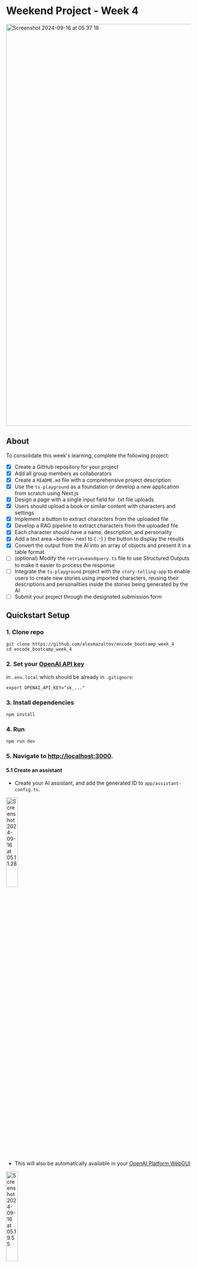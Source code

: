 # Weekend Project - Week 4


<img width="1096" alt="Screenshot 2024-09-16 at 05 37 18" src="_images/Screenshot 2024-09-16 at 05.37.18.png">




## About
To consolidate this week's learning, complete the following project:

- [x] Create a GitHub repository for your project
- [x] Add all group members as collaborators
- [x] Create a `README.md` file with a comprehensive project description
- [x] Use the `ts-playground` as a foundation or develop a new application from scratch using Next.js
- [x] Design a page with a single input field for .txt file uploads
- [x] Users should upload a book or similar content with characters and settings
- [x] Implement a button to extract characters from the uploaded file
- [x] Develop a RAG pipeline to extract characters from the uploaded file
- [x] Each character should have a name, description, and personality
- [x] Add a text area ~below~ next to ( :-) ) the button to display the results
- [x] Convert the output from the AI into an array of objects and present it in a table format
- [ ] (optional) Modify the `retrieveandquery.ts` file to use Structured Outputs to make it easier to process the response
- [ ] Integrate the `ts-playground` project with the `story-telling-app` to enable users to create new stories using imported characters, reusing their descriptions and personalities inside the stories being generated by the AI
- [ ] Submit your project through the designated submission form

## Quickstart Setup

### 1. Clone repo

```shell
git clone https://github.com/alexmazaltov/encode_bootcamp_week_4
cd encode_bootcamp_week_4
```

### 2. Set your [OpenAI API key](https://platform.openai.com/api-keys)

in `.env.local` which should be already in `.gitignore`:

```shell
export OPENAI_API_KEY="sk_..."
```


### 3. Install dependencies

```shell
npm install
```

### 4. Run

```shell
npm run dev
```

### 5. Navigate to [http://localhost:3000](http://localhost:3000).

#### 5.1 Create an assistant

- Create your AI assistant, and add the generated ID to `app/assistant-config.ts`.

<img width="25%" alt="Screenshot 2024-09-16 at 05.11.28" src="_images/Screenshot 2024-09-16 at 05.11.28.png">

- This will also be automatically available in your [OpenAI Platform WebGUI](https://platform.openai.com/playground/assistants)

<img width="25%" alt="Screenshot 2024-09-16 at 05.19.55" src="_images/Screenshot 2024-09-16 at 05.19.55.png">


#### 5.2 Click next at the Welcome screen

<img width="75%" alt="Screenshot 2024-09-16 at 05.14.20" src="_images/Screenshot 2024-09-16 at 05.14.20.png">

#### 5.3 Main Screen
- here you can click the upload button and upload a file
- a sample is provided in this repo `A Study in Scarlet.txt` by Arthur Conan Doyle

<img width="75%" alt="Screenshot 2024-09-16 at 05.14.59" src="_images/Screenshot 2024-09-16 at 05.14.59.png">

#### 5.4 Extract Characters
- after the uploaded file has been processed (and the embedings added to the vector store)
- you can click the extract button to will extract the main characters profiles from the story

<img width="75%" alt="Screenshot 2024-09-16 at 05.16.35" src="_images/Screenshot 2024-09-16 at 05.16.35.png">

#### 5.4 Generate Characters Table
- this can take a while, if you click the Extract button you might get an error - be patient
- when the processing is complete you will see a table with Story Characters
- a Description and Personality profile will be filled based on the RAG pipeline results

<img width="75%" alt="Screenshot 2024-09-16 at 05.21.19" src="_images/Screenshot 2024-09-16 at 05.21.19.png">


## Deployment

You can deploy this project to Vercel or any other platform that supports Next.js.

[![Deploy with Vercel](https://vercel.com/button)](https://vercel.com/new/clone?repository-url=https%3A%2F%2Fgithub.com%2Fopenai%2Fopenai-assistants-quickstart&env=OPENAI_API_KEY,OPENAI_ASSISTANT_ID&envDescription=API%20Keys%20and%20Instructions&envLink=https%3A%2F%2Fgithub.com%2Fopenai%2Fopenai-assistants-quickstart%2Fblob%2Fmain%2F.env.example)

## Overview

This project is intended to serve as a template for using the Assistants API in Next.js with [streaming](https://platform.openai.com/docs/assistants/overview/step-4-create-a-run), tool use ([code interpreter](https://platform.openai.com/docs/assistants/tools/code-interpreter) and [file search](https://platform.openai.com/docs/assistants/tools/file-search)), and [function calling](https://platform.openai.com/docs/assistants/tools/function-calling). While there are multiple pages to demonstrate each of these capabilities, they all use the same underlying assistant with all capabilities enabled.

The main logic for chat will be found in the `Chat` component in `app/components/chat.tsx`, and the handlers starting with `api/assistants/threads` (found in `api/assistants/threads/...`). Feel free to start your own project and copy some of this logic in! The `Chat` component itself can be copied and used directly, provided you copy the styling from `app/components/chat.module.css` as well.

### Pages

- Basic Chat Example: [http://localhost:3000/examples/basic-chat](http://localhost:3000/examples/basic-chat)
- Function Calling Example: [http://localhost:3000/examples/function-calling](http://localhost:3000/examples/function-calling)
- File Search Example: [http://localhost:3000/examples/file-search](http://localhost:3000/examples/file-search)
- Full-featured Example: [http://localhost:3000/examples/all](http://localhost:3000/examples/all)

### Main Components

- `app/components/chat.tsx` - handles chat rendering, [streaming](https://platform.openai.com/docs/assistants/overview?context=with-streaming), and [function call](https://platform.openai.com/docs/assistants/tools/function-calling/quickstart?context=streaming&lang=node.js) forwarding
- `app/components/file-viewer.tsx` - handles uploading, fetching, and deleting files for [file search](https://platform.openai.com/docs/assistants/tools/file-search)

### Endpoints

- `api/assistants` - `POST`: create assistant (only used at startup)
- `api/assistants/threads` - `POST`: create new thread
- `api/assistants/threads/[threadId]/messages` - `POST`: send message to assistant
- `api/assistants/threads/[threadId]/actions` - `POST`: inform assistant of the result of a function it decided to call
- `api/assistants/files` - `GET`/`POST`/`DELETE`: fetch, upload, and delete assistant files for file search

## Feedback

Let us know if you have any thoughts, questions, or feedback in [this form](https://docs.google.com/forms/d/e/1FAIpQLScn_RSBryMXCZjCyWV4_ebctksVvQYWkrq90iN21l1HLv3kPg/viewform?usp=sf_link)!

